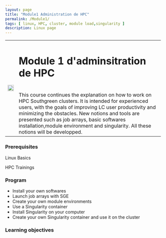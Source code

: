 ```yaml
---
layout: page
title: "Module1 Administration de HPC"
permalink: /Module1/
tags: [ linux, HPC, cluster, module load,singularity ]
description: Linux page
---
```

<table class="table-contact">
<tr>
<td><img width="100%" src="{{ site.url }}/images/training-hpcadvanced.jpeg" alt="" />
</td>
<td>
<h1> Module 1 d'adminsitration de HPC</h1><br />
This course continues the explanation on how to work on  HPC Southgreen clusters. 
It is intended for experienced users, with the goals of improving LC user productivity and minimizing the obstacles.
New notions and tools are presented such as job arrays, basic softwares installation,module environment and singularity.  
All these notions will be developped.
</td>
</tr>
</table>

### Prerequisites
Linux Basics

HPC Trainings

<div id="colonne1">
<h3>Program</h3>
<ul>
<li> Install your own softwares </li>
<li> Launch job arrays with SGE</li>
<li> Create your own module environments</li>
<li> Use a Singularity container </li>
<li> Install Singularity on your computer</li>
<li> Create your own Singularity container and use it on the cluster</li>    
</ul>
</div>

<div id="colonne2">
<h3>Learning objectives</h3>
